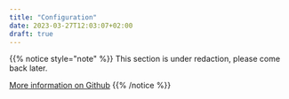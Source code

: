 ```yaml
---
title: "Configuration"
date: 2023-03-27T12:03:07+02:00
draft: true
---
```


{{% notice style="note" %}}
This section is under redaction, please come back later.

[More information on Github](https://github.com/digital-feather/cryptellation)
{{% /notice %}}
